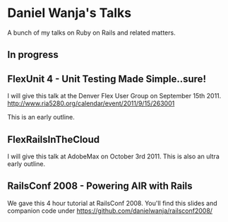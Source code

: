 # Daniel Wanja's Talks

A bunch of my talks on Ruby on Rails and related matters.

## In progress

## FlexUnit 4 - Unit Testing Made Simple..sure!

I will give this talk at the Denver Flex User Group on September 15th 2011. http://www.ria5280.org/calendar/event/2011/9/15/263001

This is an early outline.

## FlexRailsInTheCloud

I will give this talk at AdobeMax on October 3rd 2011. This is also an ultra early outline. 

## RailsConf 2008 - Powering AIR with Rails

We gave this 4 hour tutorial at RailsConf 2008. You'll find this slides and companion code under https://github.com/danielwanja/railsconf2008/